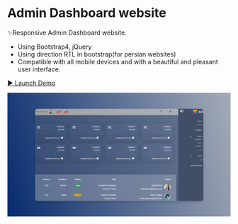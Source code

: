 
# Admin Dashboard website

✨Responsive Admin Dashboard website.
- Using  Bootstrap4, jQuery
- Using direction RTL in bootstrap(for persian websites)
- Compatible with all mobile devices and with a beautiful and pleasant user interface.

[▶️ Launch Demo](https://asaddoost.github.io/Admin-Dashboard-2/)

![preview img](/preview.jpg)
